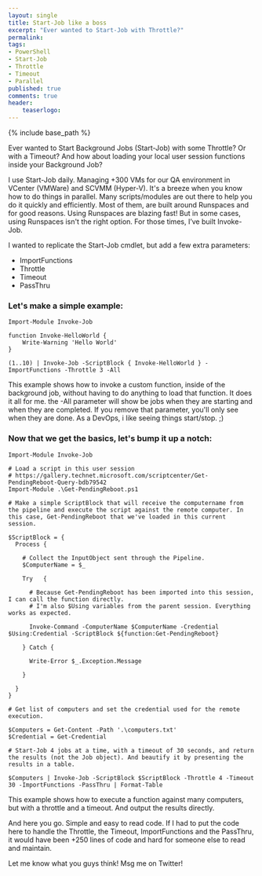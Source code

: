 ```yaml
---
layout: single
title: Start-Job like a boss
excerpt: "Ever wanted to Start-Job with Throttle?"
permalink:
tags: 
- PowerShell
- Start-Job
- Throttle
- Timeout
- Parallel
published: true
comments: true
header:
    teaserlogo: 
---
```

{% include base_path %} 

Ever wanted to Start Background Jobs (Start-Job) with some Throttle? Or with a Timeout? And how about loading your local user session functions inside your Background Job?

I use Start-Job daily. Managing +300 VMs for our QA environment in VCenter (VMWare) and SCVMM (Hyper-V). It's a breeze when you know how to do things in parallel. Many scripts/modules are out there to help you do it quickly and efficiently. Most of them, are built around Runspaces and for good reasons. Using Runspaces are blazing fast! But in some cases, using Runspaces isn't the right option. For those times, I’ve built Invoke-Job.

I wanted to replicate the Start-Job cmdlet, but add a few extra parameters: 
  * ImportFunctions
  * Throttle
  * Timeout
  * PassThru

### Let's make a simple example:
```
Import-Module Invoke-Job

function Invoke-HelloWorld { 
    Write-Warning 'Hello World'
}

(1..10) | Invoke-Job -ScriptBlock { Invoke-HelloWorld } -ImportFunctions -Throttle 3 -All
```
This example shows how to invoke a custom function, inside of the background job, without having to do anything to load that function. It does it all for me. the -All parameter will show be jobs when they are starting and when they are completed. If you remove that parameter, you'll only see when they are done. As a DevOps, i like seeing things start/stop. ;)

### Now that we get the basics, let's bump it up a notch:
```
Import-Module Invoke-Job

# Load a script in this user session
# https://gallery.technet.microsoft.com/scriptcenter/Get-PendingReboot-Query-bdb79542
Import-Module .\Get-PendingReboot.ps1

# Make a simple ScriptBlock that will receive the computername from the pipeline and execute the script against the remote computer. In this case, Get-PendingReboot that we've loaded in this current session.

$ScriptBlock = {
  Process {
    
    # Collect the InputObject sent through the Pipeline.
    $ComputerName = $_
    
    Try   { 
    
      # Because Get-PendingReboot has been imported into this session, I can call the function directly.
      # I'm also $Using variables from the parent session. Everything works as expected.
      
      Invoke-Command -ComputerName $ComputerName -Credential $Using:Credential -ScriptBlock ${function:Get-PendingReboot} 
    
    } Catch { 
    
      Write-Error $_.Exception.Message 
    
    }
  
  }
}

# Get list of computers and set the credential used for the remote execution.

$Computers = Get-Content -Path '.\computers.txt'
$Credential = Get-Credential

# Start-Job 4 jobs at a time, with a timeout of 30 seconds, and return the results (not the Job object). And beautify it by presenting the results in a table.

$Computers | Invoke-Job -ScriptBlock $ScriptBlock -Throttle 4 -Timeout 30 -ImportFunctions -PassThru | Format-Table
```
This example shows how to execute a function against many computers, but with a throttle and a timeout. And output the results directly.

And here you go. Simple and easy to read code. If I had to put the code here to handle the Throttle, the Timeout, ImportFunctions and the PassThru, it would have been +250 lines of code and hard for someone else to read and maintain. 

Let me know what you guys think!
Msg me on Twitter!
